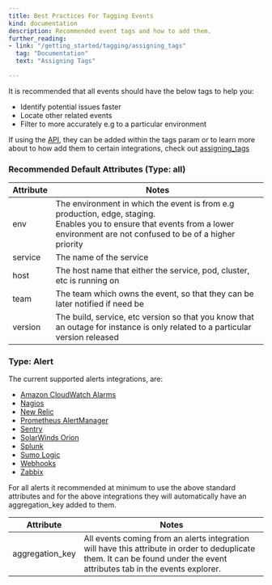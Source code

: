 ```yaml
---
title: Best Practices For Tagging Events
kind: documentation
description: Recommended event tags and how to add them.
further_reading:
- link: "/getting_started/tagging/assigning_tags"
  tag: "Documentation"
  text: "Assigning Tags"

---
```


It is recommended that all events should have the below tags to help you:
- Identify potential issues faster
- Locate other related events
- Filter to more accurately e.g to a particular environment

If using the [API][1], they can be added within the tags param or to learn more about to how add them to certain integrations, check out [assigning_tags][2]

### Recommended Default Attributes (Type: all)

| **Attribute** | **Notes**                                                                                                                                                                            |
|--------------|--------------------------------------------------------------------------------------------------------------------------------------------------------------------------------------|
| env          | The environment in which the event is from e.g production, edge, staging. <br>Enables you to ensure that events from a lower environment are not confused to be of a higher priority |
| service      | The name of the service                                                                                                                                                              |
| host         | The host name that either the service, pod, cluster, etc is running on                                                                                                               |
| team         | The team which owns the event, so that they can be later notified if need be                                                                                                         |
| version      | The build, service, etc version so that you know that an outage for instance is only related to a particular version released                                                        |


### Type: Alert

The current supported alerts integrations, are:

- [Amazon CloudWatch Alarms][3]
- [Nagios][4]
- [New Relic][5]
- [Prometheus AlertManager][6]
- [Sentry][7]
- [SolarWinds Orion][8]
- [Splunk][9]
- [Sumo Logic][10]
- [Webhooks][11]
- [Zabbix][12]

For all alerts it recommended at minimum to use the above standard attributes and for the above integrations they will automatically have an aggregation_key added to them.

| **Attribute**    | **Notes**                                                                                                                                                                  |
|-----------------|----------------------------------------------------------------------------------------------------------------------------------------------------------------------------|
| aggregation_key | All events coming from an alerts integration will have this attribute in order to deduplicate them. It can be found under the event attributes tab in the events explorer. |


[1]: /api/latest/events/#post-an-event
[2]: /getting_started/tagging/assigning_tags
[3]: /integrations/amazon_web_services
[4]: /integrations/nagios
[5]: /integrations/new_relic
[6]: /integrations/prometheus
[7]: /integrations/sentry
[8]: /integrations/solarwinds
[9]: /integrations/splunk
[10]: /integrations/sumo_logic
[11]: /integrations/webhooks
[12]: /integrations/zabbix
